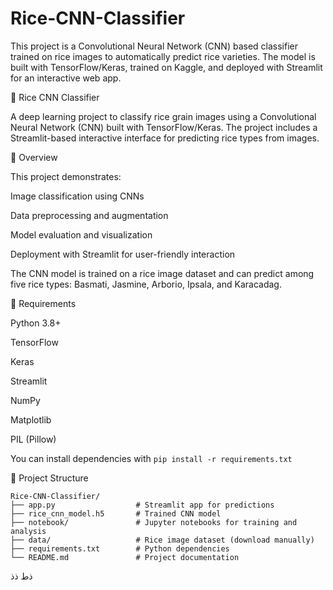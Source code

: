 # Rice-CNN-Classifier
This project is a Convolutional Neural Network (CNN) based classifier trained on rice images to automatically predict rice varieties. The model is built with TensorFlow/Keras, trained on Kaggle, and deployed with Streamlit for an interactive web app.

🌾 Rice CNN Classifier

A deep learning project to classify rice grain images using a Convolutional Neural Network (CNN) built with TensorFlow/Keras. The project includes a Streamlit-based interactive interface for predicting rice types from images.

📌 Overview

This project demonstrates:

Image classification using CNNs

Data preprocessing and augmentation

Model evaluation and visualization

Deployment with Streamlit for user-friendly interaction

The CNN model is trained on a rice image dataset and can predict among five rice types: Basmati, Jasmine, Arborio, Ipsala, and Karacadag.

🧪 Requirements

Python 3.8+

TensorFlow

Keras

Streamlit

NumPy

Matplotlib

PIL (Pillow)

You can install dependencies with
`pip install -r requirements.txt`

📂 Project Structure

```
Rice-CNN-Classifier/
├── app.py                  # Streamlit app for predictions
├── rice_cnn_model.h5       # Trained CNN model
├── notebook/               # Jupyter notebooks for training and analysis
├── data/                   # Rice image dataset (download manually)
├── requirements.txt        # Python dependencies
└── README.md               # Project documentation

```

ذط
ذذ
